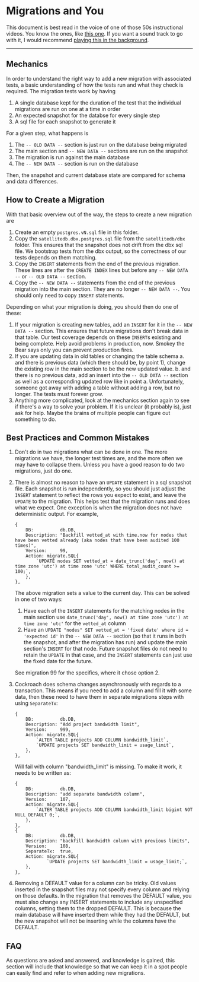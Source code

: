 # Migrations and You

This document is best read in the voice of one of those 50s instructional videos. You know the ones, like [this one](https://www.youtube.com/watch?v=NjduGaMZvR4). If you want a sound track to go with it, I would recommend [playing this in the background](https://www.youtube.com/watch?v=IvB4ZO3e61A0).

---

## Mechanics

In order to understand the right way to add a new migration with associated tests, a basic understanding of how the tests run and what they check is required. The migration tests work by having

1. A single database kept for the duration of the test that the individual migrations are run on one at a time in order
2. An expected snapshot for the databse for every single step
3. A sql file for each snapshot to generate it

For a given step, what happens is

1. The `-- OLD DATA --` section is just run on the database being migrated
2. The main section and `-- NEW DATA --` sections are run on the snapshot
3. The migration is run against the main database
4. The `-- NEW DATA --` section is run on the database

Then, the snapshot and current database state are compared for schema and data differences.

## How to Create a Migration

With that basic overview out of the way, the steps to create a new migration are

1. Create an empty `postgres.vN.sql` file in this folder.
2. Copy the `satellitedb.dbx.postgres.sql` file from the `satellitedb/dbx` folder. This ensures that the snapshot does not drift from the dbx sql file. We bootstrap tests from the dbx output, so the correctness of our tests depends on them matching.
3. Copy the `INSERT` statements from the end of the previous migration. These lines are after the `CREATE INDEX` lines but before any `-- NEW DATA --` or `-- OLD DATA --` section.
4. Copy the `-- NEW DATA --` statements from the end of the previous migration into the main section. They are no longer `-- NEW DATA --`. You should only need to copy `INSERT` statements.

Depending on what your migration is doing, you should then do one of these:

1. If your migration is creating new tables, add an `INSERT` for it in the `-- NEW DATA --` section. This ensures that future migrations don't break data in that table. Our test coverage depends on these `INSERT`s existing and being complete. Help avoid problems in production, now. Smokey the Bear says only you can prevent production fires.
2. If you are updating data in old tables or changing the table schema
    a. and there is previous data (which there should be, by point 1), change the existing row in the main section to be the new updated value.
    b. and there is no previous data, add an insert into the `-- OLD DATA --` section as well as a corresponding updated row like in point a. Unfortunately, someone got away with adding a table without adding a row, but no longer. The tests must forever grow.
3. Anything more complicated, look at the mechanics section again to see if there's a way to solve your problem. If it is unclear (it probably is), just ask for help. Maybe the brains of multiple people can figure out something to do.

## Best Practices and Common Mistakes

1. Don't do in two migrations what can be done in one. The more migrations we have, the longer test times are, and the more often we may have to collapse them. Unless you have a good reason to do two migrations, just do one.

2. There is almost no reason to have an `UPDATE` statement in a sql snapshot file. Each snapshot is run independently, so you should just adjust the `INSERT` statement to reflect the rows you expect to exist, and leave the `UPDATE` to the migration. This helps test that the migration runs and does what we expect. One exception is when the migration does not have deterministic output. For example,
    ```
    {
    	DB:          db.DB,
    	Description: "Backfill vetted_at with time.now for nodes that have been vetted already (aka nodes that have been audited 100 times)",
    	Version:     99,
    	Action: migrate.SQL{
    		`UPDATE nodes SET vetted_at = date_trunc('day', now() at time zone 'utc') at time zone 'utc' WHERE total_audit_count >= 100;`,
    	},
    },
    ```
    The above migration sets a value to the current day. This can be solved in one of two ways:
    1. Have each of the `INSERT` statements for the matching nodes in the main section use `date_trunc('day', now() at time zone 'utc') at time zone 'utc'` for the `vetted_at` column
    2. Have an `UPDATE "nodes" SET vetted_at = 'fixed date' where id = 'expected id'` in the `-- NEW DATA --` section (so that it runs in both the snapshot, and after the migration has run) and update the main section's `INSERT` for that node. Future snapshot files do not need to retain the `UPDATE` in that case, and the `INSERT` statements can just use the fixed date for the future.

    See migration 99 for the specifics, where it chose option 2.

3. Cockroach does schema changes asynchronously with regards to a transaction. This means if you need to add a column and fill it with some data, then these need to have them in separate migrations steps with using `SeparateTx`:
    ```
    {
    	DB:          db.DB,
    	Description: "Add project bandwidth limit",
    	Version:     999,
    	Action: migrate.SQL{
    		`ALTER TABLE projects ADD COLUMN bandwidth_limit`,
    		`UPDATE projects SET bandwidth_limit = usage_limit`,
    	},
    },
    ```
    Will fail with column "bandwidth_limit" is missing. To make it work, it needs to be written as:
    ```
    {
    	DB:          db.DB,
    	Description: "add separate bandwidth column",
    	Version:     107,
    	Action: migrate.SQL{
    		`ALTER TABLE projects ADD COLUMN bandwidth_limit bigint NOT NULL DEFAULT 0;`,
    	},
    },
    {
    	DB:          db.DB,
    	Description: "backfill bandwidth column with previous limits",
    	Version:     108,
    	SeparateTx:  true,
    	Action: migrate.SQL{
    			`UPDATE projects SET bandwidth_limit = usage_limit;`,
    	},
    },
    ```

4. Removing a DEFAULT value for a column can be tricky. Old values inserted in the snapshot files may not specify every column and relying on those defaults. In the migration that removes the DEFAULT value, you must also change any INSERT statements to include any unspecified columns, setting them to the dropped DEFAULT. This is because the main database will have inserted them while they had the DEFAULT, but the new snapshot will not be inserting while the columns have the DEFAULT.

## FAQ

As questions are asked and answered, and knowledge is gained, this section will include that knowledge so that we can keep it in a spot people can easily find and refer to when adding new migrations.
